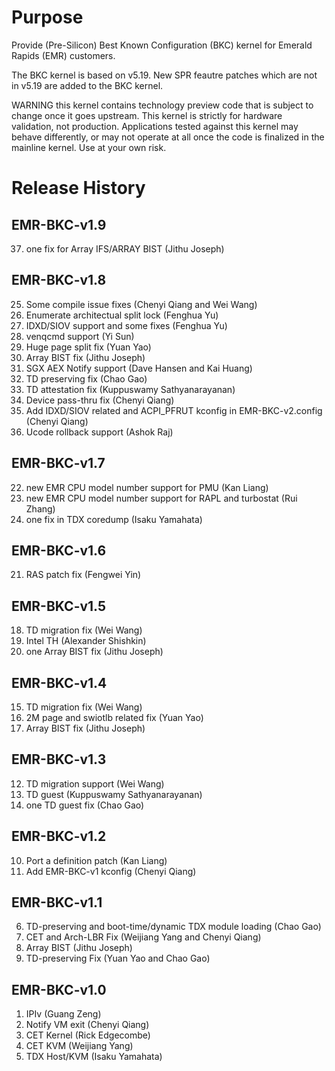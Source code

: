 Purpose
=======
Provide (Pre-Silicon) Best Known Configuration (BKC) kernel for Emerald Rapids
(EMR) customers.

The BKC kernel is based on v5.19. New SPR feautre patches which are not
in v5.19 are added to the BKC kernel.

WARNING this kernel contains technology preview code that is
subject to change once it goes upstream. This kernel is
strictly for hardware validation, not production. Applications
tested against this kernel may behave differently, or may not
operate at all once the code is finalized in the mainline kernel.
Use at your own risk.

Release History
===============

EMR-BKC-v1.9
------------
37. one fix for Array IFS/ARRAY BIST (Jithu Joseph)

EMR-BKC-v1.8
------------
25. Some compile issue fixes (Chenyi Qiang and Wei Wang)
26. Enumerate architectual split lock (Fenghua Yu)
27. IDXD/SIOV support and some fixes (Fenghua Yu)
28. venqcmd support (Yi Sun)
29. Huge page split fix (Yuan Yao)
30. Array BIST fix (Jithu Joseph)
31. SGX AEX Notify support (Dave Hansen and Kai Huang)
32. TD preserving fix (Chao Gao)
33. TD attestation fix (Kuppuswamy Sathyanarayanan)
34. Device pass-thru fix (Chenyi Qiang)
35. Add IDXD/SIOV related and ACPI_PFRUT kconfig in EMR-BKC-v2.config (Chenyi Qiang)
36. Ucode rollback support (Ashok Raj)

EMR-BKC-v1.7
------------
22. new EMR CPU model number support for PMU (Kan Liang)
23. new EMR CPU model number support for RAPL and turbostat (Rui Zhang)
24. one fix in TDX coredump (Isaku Yamahata)

EMR-BKC-v1.6
------------
21. RAS patch fix (Fengwei Yin)

EMR-BKC-v1.5
------------
18. TD migration fix (Wei Wang)
19. Intel TH (Alexander Shishkin)
20. one Array BIST fix (Jithu Joseph)

EMR-BKC-v1.4
------------
15. TD migration fix (Wei Wang)
16. 2M page and swiotlb related fix (Yuan Yao)
17. Array BIST fix (Jithu Joseph)

EMR-BKC-v1.3
------------
12. TD migration support (Wei Wang)
13. TD guest (Kuppuswamy Sathyanarayanan)
14. one TD guest fix (Chao Gao)

EMR-BKC-v1.2
------------
10. Port a definition patch (Kan Liang)
11. Add EMR-BKC-v1 kconfig (Chenyi Qiang)

EMR-BKC-v1.1
------------
6. TD-preserving and boot-time/dynamic TDX module loading (Chao Gao)
7. CET and Arch-LBR Fix (Weijiang Yang and Chenyi Qiang)
8. Array BIST (Jithu Joseph)
9. TD-preserving Fix (Yuan Yao and Chao Gao)

EMR-BKC-v1.0
------------
1. IPIv (Guang Zeng)
2. Notify VM exit (Chenyi Qiang)
3. CET Kernel (Rick Edgecombe)
4. CET KVM (Weijiang Yang)
5. TDX Host/KVM (Isaku Yamahata)

